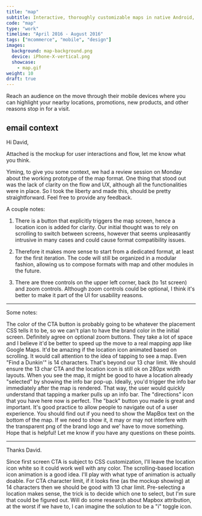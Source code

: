 ```yaml
---
title: "map"
subtitle: Interactive, thoroughly customizable maps in native Android, iOS.
code: "map"
type: "work"
timeline: "April 2016 - August 2016"
tags: ["mcommerce", "mobile", "design"]
images:
  background: map-background.png
  device: iPhone-X-vertical.png
  showcase:
    - map.gif
weight: 10
draft: true
---
```


Reach an audience on the move through their mobile devices where you can highlight your nearby locations, promotions, new products, and other reasons stop in for a visit.

## email context

Hi David,

Attached is the mockup for user interactions and flow, let me know what you think.

Yiming, to give you some context, we had a review session on Monday about the working prototype of the map format. One thing that stood out was the lack of clarity on the flow and UX, although all the functionalities were in place. So I took the liberty and made this, should be pretty straightforward. Feel free to provide any feedback.

A couple notes:

1. There is a button that explicitly triggers the map screen, hence a location icon is added for clarity. Our initial thought was to rely on scrolling to switch between screens, however that seems unpleasantly intrusive in many cases and could cause format compatibility issues.

2. Therefore it makes more sense to start from a dedicated format, at least for the first iteration. The code will still be organized in a modular fashion, allowing us to compose formats with map and other modules in the future.

3. There are three controls on the upper left corner, back (to 1st screen) and zoom controls. Although zoom controls could be optional, I think it's better to make it part of the UI for usability reasons.

---

Some notes:

The color of the CTA button is probably going to be whatever the placement CSS tells it to be, so we can't plan to have the brand color in the initial screen.
Definitely agree on optional zoom buttons. They take a lot of space and I believe it'd be better to speed up the move to a real mapping app like Google Maps.
It'd be amazing if the location icon animated based on scrolling. It would call attention to the idea of tapping to see a map. 
Even "Find a Dunkin'" is 14 characters. That's beyond our 13 char limit. We should ensure the 13 char CTA and the location icon is still ok on 280px width layouts.
When you see the map, it might be good to have a location already "selected" by showing the info bar pop-up. Ideally, you'd trigger the info bar immediately after the map is rendered. That way, the user would quickly understand that tapping a marker pulls up an info bar. 
The "directions" icon that you have here now is perfect.
The "back" button you made is great and important. It's good practice to allow people to navigate out of a user experience.
You should find out if you need to show the MapBox text on the bottom of the map. If we need to show it, it may or may not interfere with the transparent png of the brand logo and we' have to move something.
Hope that is helpful! Let me know if you have any questions on these points.

---

Thanks David.

Since first screen CTA is subject to CSS customization, I'll leave the location icon white so it could work well with any color.
The scrolling-based location icon animation is a good idea. I'll play with what type of animation is actually doable.
For CTA character limit, if it looks fine (as the mockup showing) at 14 characters then we should be good with 13 char limit.
Pre-selecting a location makes sense, the trick is to decide which one to select, but I'm sure that could be figured out.
Will do some research about Mapbox attribution, at the worst if we have to, I can imagine the solution to be a "i" toggle icon.


